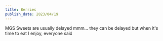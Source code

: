 ```yaml
---
title: Berries
publish_date: 2023/04/19
---
```


MGS
Sweets are usually delayed
mmm... they can be delayed but when it's time to eat I enjoy, everyone said
